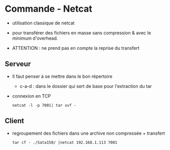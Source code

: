 # Commande - Netcat

* utilisation classique de netcat

* pour transférer des fichiers en masse sans compression & avec le minimum d'overhead.
* ATTENTION : ne prend pas en compte la reprise du transfert

## Serveur

* Il faut penser à se mettre dans le bon répertoire
	* c-a-d : dans le dossier qui sert de base pour l'extraction du tar
* connexion en TCP

	~~~~ {.bash}
	netcat -l -p 7001| tar xvf -
	~~~~

## Client

* regroupement des fichiers dans une archive non compressée + transfert

	~~~~ {.bash}
	tar cf - ./Sata150/ |netcat 192.168.1.113 7001
	~~~~

